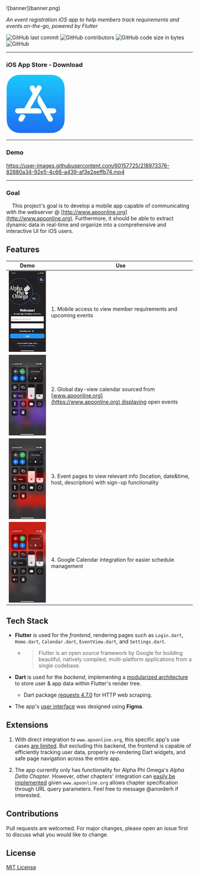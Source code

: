 <div style="text-align: center;">

</div>
![banner](banner.png)

*An event registration iOS app to help members track requirements and events on-the-go, powered by Flutter*

![GitHub last commit](https://img.shields.io/github/last-commit/anorderh/alpha_phi_omega_mobile) ![GitHub contributors](https://img.shields.io/github/contributors/anorderh/alpha_phi_omega_mobile) ![GitHub code size in bytes](https://img.shields.io/github/languages/code-size/anorderh/alpha_phi_omega_mobile) ![GitHub](https://img.shields.io/github/license/anorderh/alpha_phi_omega_mobile)

---

### iOS App Store - Download

[<img src="appstore.jpg" title="" alt="image" width="159">](https://apps.apple.com/us/app/alpha-phi-omega-mobile/id1637918626)

---

### Demo

https://user-images.githubusercontent.com/60157725/218973376-82880a34-92e5-4c66-a439-af3e2eeffb74.mp4

---

### Goal

    This project's goal is to develop a mobile app capable of communicating with the webserver @ [http://www.apoonline.org](http://www.apoonline.org). Furthermore, it should be able to extract dynamic data in real-time and organize into a comprehensive and interactive UI for iOS users.

## Features

| Demo                                                                                          | Use                                                                                                            |
| --------------------------------------------------------------------------------------------- | -------------------------------------------------------------------------------------------------------------- |
| <img title="" src="demogifs/intro.gif" alt="intro" width="300">                               | 1. Mobile access to view member requirements and upcoming events                                               |
| <img title="" src="demogifs/calendarView.gif" alt="calendar" width="300" data-align="center"> | 2. Global day-view calendar sourced from [www.apoonline.org](https://www.apoonline.org) displaying open events |
| <img src="demogifs/eventView.gif" title="" alt="events" width="300">                          | 3. Event pages to view relevant info (location, date&time, host, description) with sign-up functionality       |
| <img src="demogifs/googleIntegration.gif" title="" alt="googleCalendar" width="300">          | 4. Google Calendar integration for easier schedule management                                                  |

## Tech Stack

* **Flutter** is used for the *frontend*, rendering pages such as `Login.dart`, `Home.dart`, `Calendar.dart`, `EventView.dart`, and `Settings.dart`.
  
  * > Flutter is an open source framework by Google for building beautiful, natively compiled, multi-platform applications from a single codebase.

* **Dart** is used for the *backend*, implementing a <u>modularized architecture</u> to store user & app data within Flutter's render tree.
  
  * Dart package [requests 4.7.0](https://pub.dev/packages/requests) for HTTP web scraping.

* The app's [user interface](https://drive.google.com/file/d/1KhqZ1vQyiHId7aefMGnJIE2o6Vi0O1Yr/view?usp=sharing) was designed using **Figma**. 

## Extensions

1. With direct integration to `www.apoonline.org`, this specific app's use cases <u>are limited</u>. But excluding this backend, the frontend is capable of efficiently tracking user data, properly re-rendering Dart widgets, and safe page navigation across the entire app.

2. The app currently only has functionality for Alpha Phi Omega's *Alpha Delta Chapter*. However, other chapters' integration can <u>easily be implemented</u> given `www.apoonline.org` allows chapter specification through URL query parameters. Feel free to message @anorderh if interested.

## Contributions

Pull requests are welcomed. For major changes, please open an issue first to discuss what you would like to change.

## License

[MIT License](LICENSE)
